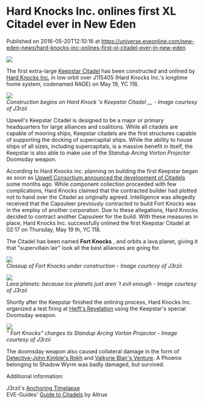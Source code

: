 # Hard Knocks Inc. onlines first XL Citadel ever in New Eden
Published on 2016-05-20T12:10:16 at https://universe.eveonline.com/new-eden-news/hard-knocks-inc-onlines-first-xl-citadel-ever-in-new-eden

![](http://web.ccpgamescdn.com/newssystem/media/67637/1/IC.png)

The first extra-large [Keepstar Citadel](http://updates.eveonline.com/kvd74o0q2fjg/5QxsoSVZF60oaUSMEm4WK6/125b98b80d846c247f6f20c2e03726cf/CITADEL_KEYART_HEADERb412.jpg) has been constructed and onlined by [Hard Knocks Inc.](http://evemaps.dotlan.net/corp/Hard_Knocks_Inc.) in low orbit over J115405 (Hard Knocks Inc.'s longtime home system, codenamed RAGE) on May 19, YC 118.

[![](http://web.ccpgamescdn.com/newssystem/media/70297/1/Fort_Knocks_under_construction.jpg)](http://web.ccpgamescdn.com/newssystem/media/70297/1/Fort_Knocks_under_construction.jpg)  
_Construction begins on Hard Knock 's Keepstar Citadel __  \- Image courtesy of J3rzii_

Upwell's Keepstar Citadel is designed to be a major or primary headquarters for large alliances and coalitions. While all citadels are capable of mooring ships, Keepstar citadels are the first structures capable of supporting the docking of supercapital ships. While the ability to house ships of all sizes, including supercapitals, is a massive benefit in itself, the Keepstar is also able to make use of the _Standup Arcing Vorton Projector_ Doomsday weapon.

According to Hard Knocks inc. planning on building the first Keepstar began as soon as [Upwell Consortium announced the development of Citadels](http://community.eveonline.com/news/news-channels/world-news/upwell-consortium-announces-development-of-citadel-line-of-stations-for-capsuleer-market/) some months ago. While component collection proceeded with few complications, Hard Knocks claimed that the contracted builder had plotted not to hand over the Citadel as originally agreed. Intelligence was allegedly received that the Capsuleer previously contracted to build Fort Knocks was in the employ of another corporation. Due to these allegations, Hard Knocks decided to contract another Capsuleer for the build. With these measures in place, Hard Knocks Inc. successfully onlined the first Keepstar Citadel at 02:17 on Thursday, May 19 th, YC 118.

The Citadel has been named **Fort Knocks** , and orbits a lava planet, giving it that "supervillain lair" look all the best alliances are going for.

[![](http://web.ccpgamescdn.com/newssystem/media/70297/1/Fort_Knocks_under_construction_closeup_550.jpg)](http://web.ccpgamescdn.com/newssystem/media/70297/1/Fort_Knocks_under_constructions_closeup.png)  
_Closeup of Fort Knocks under construction -   Image courtesy of J3rzii_

[![](http://web.ccpgamescdn.com/newssystem/media/70297/1/Fort_Knocks_under_construction_at_a_Lava_planet_550.jpg)](http://web.ccpgamescdn.com/newssystem/media/70297/1/Fort_Knocks_under_construction_at_a_Lava_planet.jpg)  
_Lava planets: because ice planets just aren 't evil enough - Image courtesy of J3rzii_

Shortly after the Keepstar finished the onlining process, Hard Knocks Inc. organized a test firing at [Heift's Revelation](https://zkillboard.com/kill/54088212/) using the Keepstar's special Doomsday weapon.

[![](http://web.ccpgamescdn.com/newssystem/media/70297/1/Fort_Knocks_and_its_doomsday_weapon_550.jpg)](http://web.ccpgamescdn.com/newssystem/media/70297/1/Fort_Knocks_and_its_doomsday_weapon.jpg)  
_" Fort Knocks" charges its Standup Arcing Vorton Projector - Image courtesy of J3rzii_

The doomsday weapon also caused collateral damage in the form of [Detective-John Kimble's Rokh](https://zkillboard.com/kill/54088213/) and [Valkyrie Blair's Venture](https://zkillboard.com/kill/54088214/). A Phoenix belonging to Shadow Wyrm was badly damaged, but survived.

Additional information:

J3rzii's [Anchoring Timelapse](https://youtu.be/W0e4nsER6wQ)  
EVE-Guides' [Guide to Citadels](http://eve-guides.fr/index.php?article=132) by Altrue
